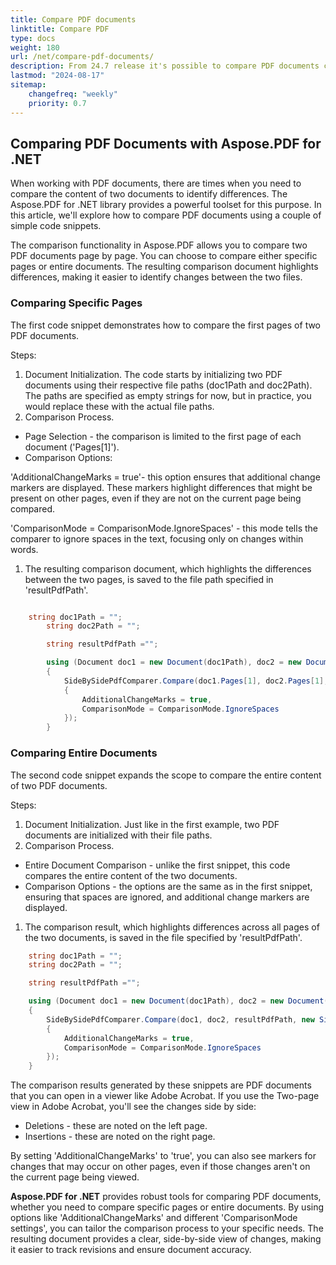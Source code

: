 ```yaml
---
title: Compare PDF documents
linktitle: Compare PDF 
type: docs
weight: 180
url: /net/compare-pdf-documents/
description: From 24.7 release it's possible to compare PDF documents content with annotation marks and side-by-side output
lastmod: "2024-08-17"
sitemap:
    changefreq: "weekly"
    priority: 0.7
---
```


## Comparing PDF Documents with Aspose.PDF for .NET

When working with PDF documents, there are times when you need to compare the content of two documents to identify differences. The Aspose.PDF for .NET library provides a powerful toolset for this purpose. In this article, we'll explore how to compare PDF documents using a couple of simple code snippets.

The comparison functionality in Aspose.PDF allows you to compare two PDF documents page by page. You can choose to compare either specific pages or entire documents. The resulting comparison document highlights differences, making it easier to identify changes between the two files.

### Comparing Specific Pages

The first code snippet demonstrates how to compare the first pages of two PDF documents.

Steps:

1. Document Initialization.
The code starts by initializing two PDF documents using their respective file paths (doc1Path and doc2Path). The paths are specified as empty strings for now, but in practice, you would replace these with the actual file paths.
1. Comparison Process.
- Page Selection - the comparison is limited to the first page of each document ('Pages[1]').
- Comparison Options:

'AdditionalChangeMarks = true'- this option ensures that additional change markers are displayed. These markers highlight differences that might be present on other pages, even if they are not on the current page being compared.

'ComparisonMode = ComparisonMode.IgnoreSpaces' - this mode tells the comparer to ignore spaces in the text, focusing only on changes within words.
1. The resulting comparison document, which highlights the differences between the two pages, is saved to the file path specified in 'resultPdfPath'.

```cs

    string doc1Path = "";
        string doc2Path = "";

        string resultPdfPath ="";

        using (Document doc1 = new Document(doc1Path), doc2 = new Document(doc2Path))
        {
            SideBySidePdfComparer.Compare(doc1.Pages[1], doc2.Pages[1], resultPdfPath, new SideBySideComparisonOptions()
            {
                AdditionalChangeMarks = true,
                ComparisonMode = ComparisonMode.IgnoreSpaces
            });
        }
```


### Comparing Entire Documents

The second code snippet expands the scope to compare the entire content of two PDF documents.

Steps:

1. Document Initialization.
Just like in the first example, two PDF documents are initialized with their file paths.
1. Comparison Process.
- Entire Document Comparison - unlike the first snippet, this code compares the entire content of the two documents.
- Comparison Options - the options are the same as in the first snippet, ensuring that spaces are ignored, and additional change markers are displayed.

1. The comparison result, which highlights differences across all pages of the two documents, is saved in the file specified by 'resultPdfPath'.

```cs
    string doc1Path = "";
    string doc2Path = "";

    string resultPdfPath ="";

    using (Document doc1 = new Document(doc1Path), doc2 = new Document(doc2Path))
    {
        SideBySidePdfComparer.Compare(doc1, doc2, resultPdfPath, new SideBySideComparisonOptions()
        {
            AdditionalChangeMarks = true,
            ComparisonMode = ComparisonMode.IgnoreSpaces
        });
    }
```

The comparison results generated by these snippets are PDF documents that you can open in a viewer like Adobe Acrobat. If you use the Two-page view in Adobe Acrobat, you'll see the changes side by side:

- Deletions - these are noted on the left page.
- Insertions - these are noted on the right page.

By setting 'AdditionalChangeMarks' to 'true', you can also see markers for changes that may occur on other pages, even if those changes aren't on the current page being viewed.

**Aspose.PDF for .NET** provides robust tools for comparing PDF documents, whether you need to compare specific pages or entire documents. By using options like 'AdditionalChangeMarks' and different 'ComparisonMode settings', you can tailor the comparison process to your specific needs. The resulting document provides a clear, side-by-side view of changes, making it easier to track revisions and ensure document accuracy.